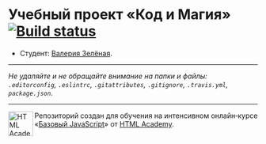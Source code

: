 # Учебный проект «Код и Магия» [![Build status][travis-image]][travis-url]

* Студент: [Валерия Зелёная](https://up.htmlacademy.ru/javascript/12/user/197604).

---

_Не удаляйте и не обращайте внимание на папки и файлы:_<br>
_`.editorconfig`, `.eslintrc`, `.gitattributes`, `.gitignore`, `.travis.yml`, `package.json`._

---

<a href="https://htmlacademy.ru/intensive/javascript"><img align="left" width="50" height="50" title="HTML Academy" src="https://up.htmlacademy.ru/static/img/intensive/javascript/logo-for-github.svg"></a>

Репозиторий создан для обучения на интенсивном онлайн‑курсе «[Базовый JavaScript](https://htmlacademy.ru/intensive/javascript)» от [HTML Academy](https://htmlacademy.ru).

[travis-image]: https://travis-ci.org/htmlacademy-javascript/197604-code-and-magick.svg?branch=master
[travis-url]: https://travis-ci.org/htmlacademy-javascript/197604-code-and-magick
